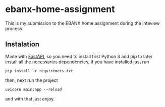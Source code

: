 # ebanx-home-assignment

This is my submission to the EBANX home assignment during the inteview process.

## Instalation

Made with [FastAPI](https://fastapi.tiangolo.com/), so you need to install first Python 3 and pip to later install all the necessaries dependencies, if you have installed just run
```
pip install -r requiremets.txt
```
then, next run the project

```
uvicorn main:app --reload
```
and with that just enjoy.
